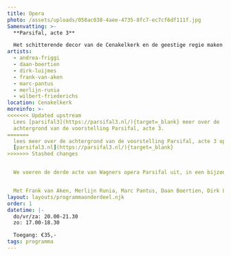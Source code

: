 ```yaml
---
title: Opera
photo: /assets/uploads/058ac038-4aee-4735-8fc7-ec7cf6df111f.jpg
Samenvatting: >-
  **Parsifal, acte 3**

  Het schitterende decor van de Cenakelkerk en de geestige regie maken deze Parsifal, acte 3 een belevenis voor zowel Wagner-beginners als voor doorgewinterde operaliefhebbers. In de kleine bezetting voor piano, harmonium, synthesizer, klokken en basgitaar kunt u zich helemaal onderdompelen in de bedwelmende muziek. Tenor Frank van Aken vertolkte rollen van Wagner op de grote wereldpodia, en tijdens deze Wagner4daagse kunt u hem beluisteren als Parsifal.
artists:
  - andrea-friggi
  - daan-boertien
  - dirk-luijmes
  - frank-van-aken
  - marc-pantus
  - merlijn-runia
  - wilbert-friederichs
location: Cenakelkerk
moreinfo: >-
<<<<<<< Updated upstream
  Lees [parsifal3](https://parsifal3.nl/){target=_blank} meer over de
  achtergrond van de voorstelling Parsifal, acte 3.
=======
  lees meer over de achtergrond van de voorstelling Parsifal, acte 3 op
  [parsifal3.nl](https://parsifal3.nl/){target=_blank}
>>>>>>> Stashed changes


  We voeren de derde acte van Wagners opera Parsifal uit, in een bijzondere bewerking voor drie zangers, piano, harmonium, synthesizer, basgitaar en klokken. De handeling vindt plaats in de huiskamer van een verpleegtehuis. De kamer is bevolkt met patiënten die op de dood wachten, en hun verzorgend personeel. We zitten dus in feite allemaal in de wachtkamer, wachtend op verlossing. Ondertussen klinkt de bedwelmende, meditatieve muziek van Wagner. Een opera als een spirituele sessie in een mystieke omgeving. De uitvoeringen vinden plaats in de Cenakelkerk in De Heilig Landstichting (bij Nijmegen). Het interieur van deze kerk vormt het natuurlijke decor voor Wagners laatste werk en speelt een belangrijke rol in de apotheose van de opera. Gelegen in de bossen bij Nijmegen is het misschien wel onze eigen "Grüne Hügel", de bijnaam van Wagners eigen Festspielhaus in Bayreuth. De uitvoeringen worden in het Duits gezongen en Nederlands ondertiteld. 


  Met Frank van Aken, Merlijn Runia, Marc Pantus, Daan Boertien, Dirk Luijmes, Andrea Friggi (muzikale leiding) en Wilbert Friederichs. Koor:Arthur Kuilboer, Coen Bosselaar, Gert-Jan Raats, Hans Hautvast, Hans Meijs, Laurent Sprooten, Lucas Mens, Pieter Wout, Ronald Maarseveen en Walter Hilgers. Muzikale leiding koor: Wilbert Friederichs.
layout: layouts/programmaonderdeel.njk
order: 1
datetime: |-
  do/vr/za: 20.00-21.30
  zo: 17.00-18.30

  Toegang: €35,-
tags: programma
---
```

